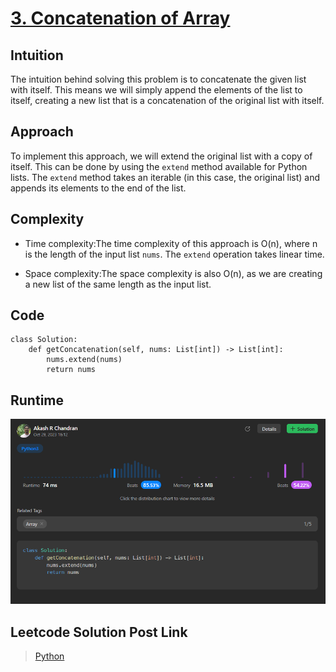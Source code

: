 # [3. Concatenation of Array](https://leetcode.com/problems/concatenation-of-array/)

## Intuition
The intuition behind solving this problem is to concatenate the given list with itself. This means we will simply append the elements of the list to itself, creating a new list that is a concatenation of the original list with itself.

## Approach
To implement this approach, we will extend the original list with a copy of itself. This can be done by using the `extend` method available for Python lists. The `extend` method takes an iterable (in this case, the original list) and appends its elements to the end of the list.

## Complexity
- Time complexity:The time complexity of this approach is O(n), where n is the length of the input list `nums`. The `extend` operation takes linear time.

- Space complexity:The space complexity is also O(n), as we are creating a new list of the same length as the input list.

## Code
```
class Solution:
    def getConcatenation(self, nums: List[int]) -> List[int]:
        nums.extend(nums)
        return nums     
```


## Runtime
![solution](image.png)


## Leetcode Solution Post Link
> [Python](https://leetcode.com/problems/concatenation-of-array/solutions/4222111/simple-python-solution-beats-85-53/)